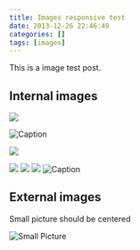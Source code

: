 ```yaml
---
title: Images responsive test
date: 2013-12-26 22:46:49
categories: []
tags: [images]
---
```


This is a image test post.

## Internal images

![](/assets/wallpaper-2572384.jpg)

![Caption](/assets/wallpaper-2311325.jpg)

![](/assets/wallpaper-878514.jpg)

![](/images/river.png)
![](/images/landscape-1.jpg)
![](/images/landscape-2.jpg)
![Caption](/images/leaf.jpg)

## External images

Small picture should be centered

![Small Picture](https://via.placeholder.com/350x150.jpg)